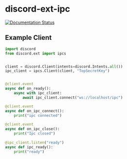 # discord-ext-ipc

[![Documentation Status](https://readthedocs.org/projects/discord-ext-ipcs/badge/?version=latest)](https://discord-ext-ipcs.readthedocs.io/en/latest/?badge=latest)

## Example Client

```python
import discord
from discord.ext import ipcs


client = discord.Client(intents=discord.Intents.all())
ipc_client = ipcs.Client(client, "TopSecretKey")


@client.event
async def on_ready():
    async with ipc_client:
        await ipc_client.connect("ws://localhost/ipc")

@client.event
async def on_ipc_connect():
    print("ipc connected")
    
@client.event
async def on_ipc_close():
    print("Ipc closed")
        
@ipc_client.listen("ready")
async def ipc_ready():
    print("ready")
```
